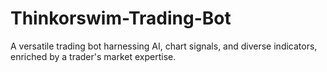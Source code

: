 # Thinkorswim-Trading-Bot
A versatile trading bot harnessing AI, chart signals, and diverse indicators, enriched by a trader's market expertise.
